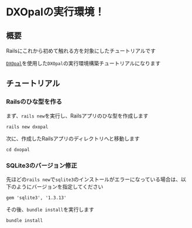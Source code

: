 # DXOpalの実行環境！
## 概要

Railsにこれから初めて触れる方を対象にしたチュートリアルです

[`DXOpal`](https://github.com/activerecord-hackery/ransack)を使用した`DXOpal`の実行環境構築チュートリアルになります

## チュートリアル
### Railsのひな型を作る

まず、`rails new`を実行し、Railsアプリのひな型を作成します

```shell
rails new dxopal
```

次に、作成したRailsアプリのディレクトリへと移動します

```shell
cd dxopal
```

### SQLite3のバージョン修正

先ほどの`rails new`で`sqlite3`のインストールがエラーになっている場合は、以下のようにバージョンを指定してください

```ruby:Gemfile
gem 'sqlite3', '1.3.13'
```

その後、`bundle install`を実行します

```shell
bundle install
```
